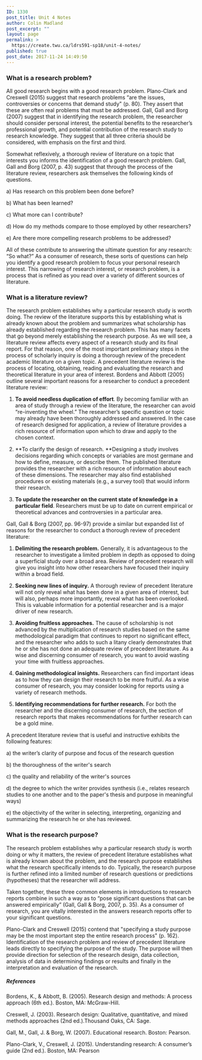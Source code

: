 ```yaml
---
ID: 1330
post_title: Unit 4 Notes
author: Colin Madland
post_excerpt: ""
layout: page
permalink: >
  https://create.twu.ca/ldrs591-sp18/unit-4-notes/
published: true
post_date: 2017-11-24 14:49:50
---
```

### What is a research problem?

All good research begins with a good research problem. Plano-Clark and Creswell (2015) suggest that research problems “are the issues, controversies or concerns that demand study" (p. 80). They assert that these are often real problems that must be addressed. Gall, Gall and Borg (2007) suggest that in identifying the research problem, the researcher should consider personal interest, the potential benefits to the researcher’s professional growth, and potential contribution of the research study to research knowledge. They suggest that all three criteria should be considered, with emphasis on the first and third.

Somewhat reflexively, a thorough review of literature on a topic that interests you informs the identification of a good research problem. Gall, Gall and Borg (2007, p. 43) suggest that through the process of the literature review, researchers ask themselves the following kinds of questions.

a) Has research on this problem been done before?

b) What has been learned?

c) What more can I contribute?

d) How do my methods compare to those employed by other researchers?

e) Are there more compelling research problems to be addressed?

All of these contribute to answering the ultimate question for any research: “So what?” As a consumer of research, these sorts of questions can help you identify a good research problem to focus your personal research interest. This narrowing of research interest, or research problem, is a process that is refined as you read over a variety of different sources of literature.

### What is a literature review?

The research problem establishes why a particular research study is worth doing. The review of the literature supports this by establishing what is already known about the problem and summarizes what scholarship has already established regarding the research problem. This has many facets that go beyond merely establishing the research purpose. As we will see, a literature review affects every aspect of a research study and its final report. For that reason, one of the most important preliminary steps in the process of scholarly inquiry is doing a thorough review of the precedent academic literature on a given topic. A precedent literature review is the process of locating, obtaining, reading and evaluating the research and theoretical literature in your area of interest. Bordens and Abbott (2005) outline several important reasons for a researcher to conduct a precedent literature review:

1. **To avoid needless duplication of effort**. By becoming familiar with an area of study through a review of the literature, the researcher can avoid “re-inventing the wheel.”  The researcher’s specific question or topic may already have been thoroughly addressed and answered. In the case of research designed for application, a review of literature provides a rich resource of information upon which to draw and apply to the chosen context.

2. **To clarify the design of research. **Designing a study involves decisions regarding which concepts or variables are most germane and how to define, measure, or describe them. The published literature provides the researcher with a rich resource of information about each of these dimensions. The researcher may also find established procedures or existing materials (e.g., a survey tool) that would inform their research.

3. **To update the researcher on the current state of knowledge in a particular field**. Researchers must be up to date on current empirical or theoretical advances and controversies in a particular area.

Gall, Gall & Borg (2007, pp. 96-97) provide a similar but expanded list of reasons for the researcher to conduct a thorough review of precedent literature:

1. **Delimiting the research problem.** Generally, it is advantageous to the researcher to investigate a limited problem in depth as opposed to doing a superficial study over a broad area. Review of precedent research will give you insight into how other researchers have focused their inquiry within a broad field.

2. **Seeking new lines of inquiry.**  A thorough review of precedent literature will not only reveal what has been done in a given area of interest, but will also, perhaps more importantly, reveal what has been overlooked. This is valuable information for a potential researcher and is a major driver of new research.

3. **Avoiding fruitless approaches.** The cause of scholarship is not advanced by the multiplication of research studies based on the same methodological paradigm that continues to report no significant effect, and the researcher who adds to such a litany clearly demonstrates that he or she has not done an adequate review of precedent literature.  As a wise and discerning consumer of research, you want to avoid wasting your time with fruitless approaches.

4. **Gaining methodological insights.** Researchers can find important ideas as to how they can design their research to be more fruitful. As a wise consumer of research, you may consider looking for reports using a variety of research methods.

5. **Identifying recommendations for further research.**  For both the researcher and the discerning consumer of research, the section of research reports that makes recommendations for further research can be a gold mine.

A precedent literature review that is useful and instructive exhibits the following features:

a) the writer’s clarity of purpose and focus of the research question

b) the thoroughness of the writer's search

c) the quality and reliability of the writer's sources

d) the degree to which the writer provides synthesis (i.e., relates research studies to one another and to the paper's thesis and purpose in meaningful ways)

e) the objectivity of the writer in selecting, interpreting, organizing and summarizing the research he or she has reviewed.

### What is the research purpose?

The research problem establishes why a particular research study is worth doing or why it matters, the review of precedent literature establishes what is already known about the problem, and the research purpose establishes what the research specifically intends to do. Typically, the research purpose is further refined into a limited number of research questions or predictions (hypotheses) that the researcher will address.

Taken together, these three common elements in introductions to research reports combine in such a way as to “pose significant questions that can be answered empirically” (Gall, Gall & Borg, 2007, p. 35).  As a consumer of research, you are vitally interested in the answers research reports offer to your significant questions.

Plano-Clark and Creswell (2015) contend that "specifying a study purpose may be the most important step the entire research process" (p. 162).  Identification of the research problem and review of precedent literature leads directly to specifying the purpose of the study. The purpose will then provide direction for selection of the research design, data collection, analysis of data in determining findings or results and finally in the interpretation and evaluation of the research.

##### References

Bordens, K., & Abbott, B. (2005). Research design and methods:  A process approach (6th ed.). Boston, MA: McGraw-Hill.

Creswell, J. (2003). Research design: Qualitative, quantitative, and mixed methods approaches (2nd ed.).Thousand Oaks, CA:  Sage.

Gall, M., Gall, J. & Borg, W.  (2007). Educational research. Boston: Pearson.

Plano-Clark, V., Creswell, J. (2015). Understanding research: A consumer’s guide (2nd ed.). Boston, MA: Pearson